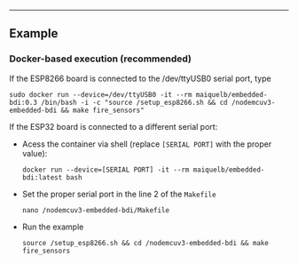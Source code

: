 ---
## Example

### Docker-based execution (recommended)
If the ESP8266 board is connected to the /dev/ttyUSB0 serial port, type
```
sudo docker run --device=/dev/ttyUSB0 -it --rm maiquelb/embedded-bdi:0.3 /bin/bash -i -c "source /setup_esp8266.sh && cd /nodemcuv3-embedded-bdi && make fire_sensors"
```

If the ESP32 board is connected to a different serial port:
- Acess the container via shell (replace `[SERIAL PORT]` with the proper value):
  ```
  docker run --device=[SERIAL PORT] -it --rm maiquelb/embedded-bdi:latest bash
  ```
- Set the proper serial port in the line 2 of the `Makefile`
  ```
  nano /nodemcuv3-embedded-bdi/Makefile
  ```
- Run the example
  ```
  source /setup_esp8266.sh && cd /nodemcuv3-embedded-bdi && make fire_sensors
  ```

